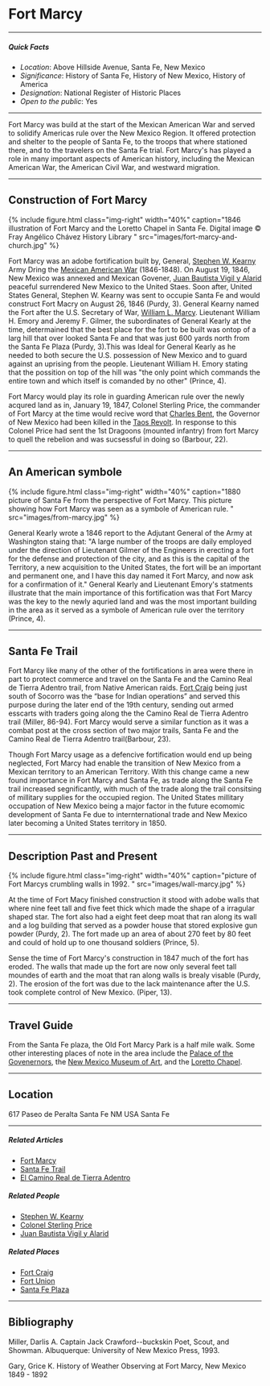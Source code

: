 # Fort Marcy
***
##### Quick Facts
* *Location*: Above Hillside Avenue, Santa Fe, New Mexico
* *Significance*: History of Santa Fe, History of New Mexico, History of America
* *Designation*: National Register of Historic Places
* *Open to the public*: Yes

***

Fort Marcy was build at the start of the Mexican American War and served  to solidify Americas rule over the New Mexico Region. It offered protection and shelter to the people of Santa Fe, to the troops that where stationed there, and to the travelers on the Santa Fe trial. Fort Marcy's has played a role in many important aspects of American history, including the Mexican American War, the American Civil War, and westward migration.

***
## Construction of Fort Marcy

{% include figure.html class="img-right" width="40%" caption="1846 illustration of Fort Marcy and the Loretto Chapel in Santa Fe. Digital image © Fray Angélico Chávez History Library
" src="images/fort-marcy-and-church.jpg" %}

Fort Marcy was an adobe fortification built by, General, [Stephen W. Kearny](https://en.wikipedia.org/wiki/Stephen_W._Kearny) Army Dring the [Mexican American War](https://en.wikipedia.org/wiki/Mexican%E2%80%93American_War) (1846-1848). On August 19, 1846, New Mexico was annexed and Mexican Govener, [Juan Bautista Vigil y Alarid](https://en.wikipedia.org/wiki/Juan_Bautista_Vigil_y_Alarid) peaceful surrendered New Mexico to the United Staes. Soon after, United States General, Stephen W. Kearny was sent to occupie Santa Fe and would construct Fort Macry on August 26, 1846 (Purdy, 3). General Kearny named the Fort after the U.S. Secretary of War, [William L. Marcy](https://en.wikipedia.org/wiki/William_L._Marcy). Lieutenant William H. Emory and Jeremy F. Gilmer, the subordinates of General Kearly at the time, determained that the best place for the fort to be built was ontop of a larg hill that over looked Santa Fe and that was just 600 yards north from the Santa Fe Plaza (Purdy, 3).This was Ideal for General Kearly as he needed to both secure the U.S. possession of New Mexico and to guard against an uprising from the people. Lieutenant William H. Emory stating that the possition on top of the hill was "the only point which commands the entire town and which itself is comanded by no other" (Prince, 4). 

Fort Marcy would play its role in guarding American rule over the newly acqured land as in, January 19, 1847, Colonel Sterling Price, the commander of Fort Marcy at the time would recive word that [Charles Bent](https://en.wikipedia.org/wiki/Charles_Bent), the Governor of New Mexico had been killed in the [Taos Revolt](https://en.wikipedia.org/wiki/Taos_Revolt). In response to this Colonel Price had sent the 1st Dragoons (mounted infantry) from fort Marcy to quell the rebelion and was sucsessful in doing so (Barbour, 22). 
***
## An American symbole

{% include figure.html class="img-right" width="40%" caption="1880 picture of Santa Fe from the perspective of Fort Marcy. This picture showing how Fort Marcy was seen as a symbole of American rule. 
" src="images/from-marcy.jpg" %}

General Kearly wrote a 1846 report to the Adjutant General of the Army at Washington staing that:  "A large number of the troops are daily employed under the direction of Lieutenant Gilmer of the Engineers in erecting a fort for the defense and protection of the city, and as this is the capital of the Territory, a new acquisition to the United States, the fort will be an important and permanent one, and I have this day named it Fort Marcy, and now ask for a confirmation of it." General Kearly and Lieutenant Emory's statments illustrate that the main importance of this fortification was that Fort Marcy was the key to the newly aquried land and was the most important building in the area as it served as a symbole of American rule over the territory (Prince, 4).


***
## Santa Fe Trail
Fort Marcy like many of the other of the fortifications in area were there in part to protect commerce and travel on the Santa Fe and the Camino Real de Tierra Adentro trail, from Native American raids. [Fort Craig](https://en.wikipedia.org/wiki/Fort_Craig) being just south of Socorro was the “base for Indian operations” and served this purpose during the later end of the 19th century, sending out armed esscarts with traders going along the the Camino Real de Tierra Adentro trail (Miller, 86-94). Fort Marcy would serve a similar function as it was a combat post at the cross section of two major trails, Santa Fe and the Camino Real de Tierra Adentro trail(Barbour, 23). 

Though Fort Marcy usage as a defencive fortification would end up being neglected, Fort Marcy had enable the transition of New Mexico from a Mexican territory to an American Territory. With this change came a new found importance in Fort Marcy and Santa Fe, as trade along the Santa Fe trail increased segnificantly, with much of the trade along the trail consitsing of millitary supplies for the occupied region. The United States millitary occupation of New Mexico being a major factor in the future ecomomic development of Santa Fe due to internternational trade and New Mexico later becoming a United States territory in 1850.  
     
***
## Description Past and Present

{% include figure.html class="img-right" width="40%" caption="picture of Fort Marcys crumbling walls in 1992. 
" src="images/wall-marcy.jpg" %}

At the time of Fort Macy finished construction it stood with adobe walls that where nine feet tall and five feet thick which made the shape of a irragular shaped star. The fort also had a eight feet deep moat that ran along its wall and a log building that served as a powder house that stored explosive gun powder (Purdy, 2). The fort made up an area of about 270 feet by 80 feet and could of hold up to one thousand soldiers (Prince, 5). 

Sense the time of Fort Marcy's construction in 1847 much of the fort has eroded. The walls that made up the fort are now only several feet tall moundes of earth and the moat that ran along walls is brealy visable (Purdy, 2). The erosion of the fort was due to the lack maintenance after the U.S. took complete control of New Mexico. (Piper, 13).  

***
## Travel Guide
From the Santa Fe plaza, the Old Fort Marcy Park is a half mile walk. Some other interesting places of note in the area include the [Palace of the Govenernors](https://www.nps.gov/nr/travel/american_latino_heritage/Palace_of_the_Governors.html), the [New Mexico Museum of Art](http://nmartmuseum.org/), and the [Loretto Chapel](https://www.lorettochapel.com/).  

***
## Location 
617 Paseo de Peralta Santa Fe NM USA Santa Fe


***
##### Related Articles
* [Fort Marcy](https://www.nps.gov/nr/travel/el_camino_real_de_tierra_adentro/Fort_Marcy_Ruins.html)
* [Santa Fe Trail](https://www.nps.gov/safe/index.htm)
* [El Camino Real de Tierra Adentro](https://www.nps.gov/elca/index.htm)
##### Related People
* [Stephen W. Kearny](https://www.pbs.org/kera/usmexicanwar/biographies/stephen_kearny.html)
* [Colonel Sterling Price](https://www.nps.gov/people/sterling-price.htm) 
* [Juan Bautista Vigil y Alarid](http://www.newmexicohistory.org/people/juan-bautista-vigil-y-alarid)
##### Related Places
* [Fort Craig](https://www.nps.gov/nr/travel/el_camino_real_de_tierra_adentro/Fort_Craig.html)
* [Fort Union](https://www.nps.gov/foun/index.htm)
* [Santa Fe Plaza](https://www.nps.gov/nr/travel/amsw/sw53.htm)

***
## Bibliography

Miller, Darlis A. Captain Jack Crawford--buckskin Poet, Scout, and Showman. Albuquerque: University of New Mexico Press, 1993.

Gary, Grice K. History of Weather Observing at Fort Marcy, New Mexico 1849 - 1892  